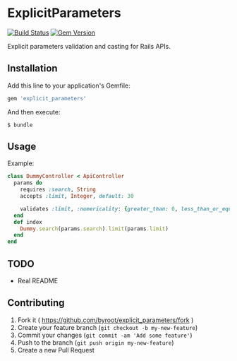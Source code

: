 # ExplicitParameters

[![Build Status](https://secure.travis-ci.org/byroot/explicit-parameters.png)](http://travis-ci.org/byroot/explicit-parameters)
[![Gem Version](https://badge.fury.io/rb/explicit-parameters.png)](http://badge.fury.io/rb/explicit-parameters)


Explicit parameters validation and casting for Rails APIs.

## Installation

Add this line to your application's Gemfile:

```ruby
gem 'explicit_parameters'
```

And then execute:

    $ bundle

## Usage

Example:

```ruby
class DummyController < ApiController
  params do
    requires :search, String
    accepts :limit, Integer, default: 30

    validates :limit, :numericality: {greater_than: 0, less_than_or_equal_to: 100}
  end
  def index
    Dummy.search(params.search).limit(params.limit)
  end
end
```

## TODO

- Real README

## Contributing

1. Fork it ( https://github.com/byroot/explicit_parameters/fork )
2. Create your feature branch (`git checkout -b my-new-feature`)
3. Commit your changes (`git commit -am 'Add some feature'`)
4. Push to the branch (`git push origin my-new-feature`)
5. Create a new Pull Request
